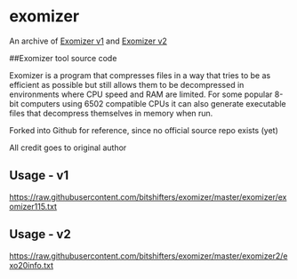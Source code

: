 # exomizer
An archive of [Exomizer v1](http://hem.bredband.net/magli143/exo/index_old.html) and [Exomizer v2](http://hem.bredband.net/magli143/exo/index_old.html)

##Exomizer tool source code

Exomizer is a program that compresses files in a way that tries to be as efficient as possible but still allows them to be decompressed in environments where CPU speed and RAM are limited. For some popular 8-bit computers using 6502 compatible CPUs it can also generate executable files that decompress themselves in memory when run.

Forked into Github for reference, since no official source repo exists (yet)

All credit goes to original author

## Usage - v1

https://raw.githubusercontent.com/bitshifters/exomizer/master/exomizer/exomizer115.txt

## Usage - v2

https://raw.githubusercontent.com/bitshifters/exomizer/master/exomizer2/exo20info.txt

